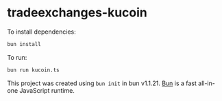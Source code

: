 # tradeexchanges-kucoin

To install dependencies:

```bash
bun install
```

To run:

```bash
bun run kucoin.ts
```

This project was created using `bun init` in bun v1.1.21. [Bun](https://bun.sh) is a fast all-in-one JavaScript runtime.
